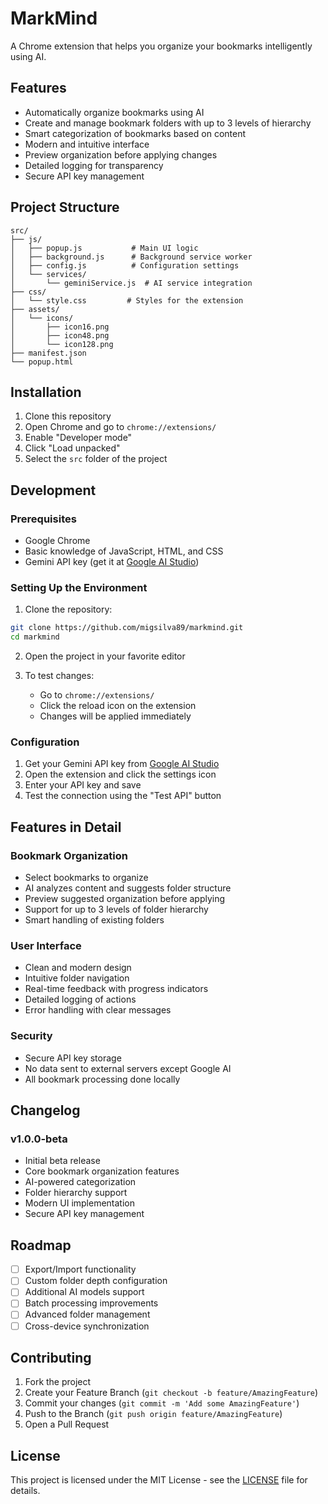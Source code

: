 # MarkMind

A Chrome extension that helps you organize your bookmarks intelligently using AI.

## Features

- Automatically organize bookmarks using AI
- Create and manage bookmark folders with up to 3 levels of hierarchy
- Smart categorization of bookmarks based on content
- Modern and intuitive interface
- Preview organization before applying changes
- Detailed logging for transparency
- Secure API key management

## Project Structure

```
src/
├── js/
│   ├── popup.js           # Main UI logic
│   ├── background.js      # Background service worker
│   ├── config.js          # Configuration settings
│   └── services/
│       └── geminiService.js  # AI service integration
├── css/
│   └── style.css         # Styles for the extension
├── assets/
│   └── icons/
│       ├── icon16.png
│       ├── icon48.png
│       └── icon128.png
├── manifest.json
└── popup.html
```

## Installation

1. Clone this repository
2. Open Chrome and go to `chrome://extensions/`
3. Enable "Developer mode"
4. Click "Load unpacked"
5. Select the `src` folder of the project

## Development

### Prerequisites

- Google Chrome
- Basic knowledge of JavaScript, HTML, and CSS
- Gemini API key (get it at [Google AI Studio](https://makersuite.google.com/app/apikey))

### Setting Up the Environment

1. Clone the repository:
```bash
git clone https://github.com/migsilva89/markmind.git
cd markmind
```

2. Open the project in your favorite editor

3. To test changes:
   - Go to `chrome://extensions/`
   - Click the reload icon on the extension
   - Changes will be applied immediately

### Configuration

1. Get your Gemini API key from [Google AI Studio](https://makersuite.google.com/app/apikey)
2. Open the extension and click the settings icon
3. Enter your API key and save
4. Test the connection using the "Test API" button

## Features in Detail

### Bookmark Organization
- Select bookmarks to organize
- AI analyzes content and suggests folder structure
- Preview suggested organization before applying
- Support for up to 3 levels of folder hierarchy
- Smart handling of existing folders

### User Interface
- Clean and modern design
- Intuitive folder navigation
- Real-time feedback with progress indicators
- Detailed logging of actions
- Error handling with clear messages

### Security
- Secure API key storage
- No data sent to external servers except Google AI
- All bookmark processing done locally

## Changelog

### v1.0.0-beta
- Initial beta release
- Core bookmark organization features
- AI-powered categorization
- Folder hierarchy support
- Modern UI implementation
- Secure API key management

## Roadmap

- [ ] Export/Import functionality
- [ ] Custom folder depth configuration
- [ ] Additional AI models support
- [ ] Batch processing improvements
- [ ] Advanced folder management
- [ ] Cross-device synchronization

## Contributing

1. Fork the project
2. Create your Feature Branch (`git checkout -b feature/AmazingFeature`)
3. Commit your changes (`git commit -m 'Add some AmazingFeature'`)
4. Push to the Branch (`git push origin feature/AmazingFeature`)
5. Open a Pull Request

## License

This project is licensed under the MIT License - see the [LICENSE](LICENSE) file for details. 